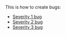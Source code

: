 This is how to create bugs:

- [Severity 1 bug](../../../issues/new?template=bug.md&title=Short%20description%20of%20the%20bug&labels=bug%20-%20severity%201&labels=help%20wanted)
- [Severity 2 bug](../../../issues/new?template=bug.md&title=Short%20description%20of%20the%20bug&labels%5B%5D=bug%20-%20severity%201&labels%5B%5D=help%20wanted)
- [Severity 3 bug](../../../issues/new?template=bug.md&title=Short%20description%20of%20the%20bug&labels%5B%5D=bug%20-%20severity%201&labels%5B%5D=help%20wanted)
 

